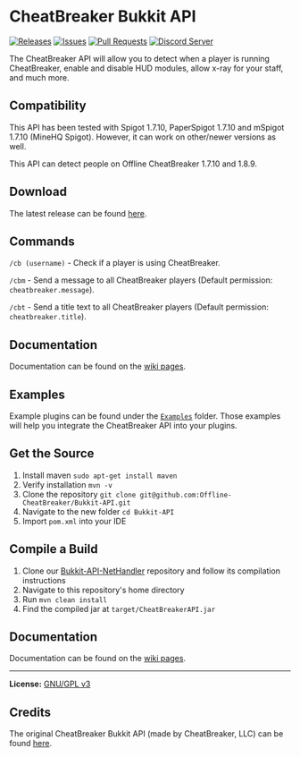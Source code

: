 # CheatBreaker Bukkit API

[![Releases](https://img.shields.io/github/release/Offline-CheatBreaker/Bukkit-API.svg)](https://github.com/Offline-Cheatbreaker/Bukkit-API/releases)
[![Issues](https://img.shields.io/github/issues/Offline-CheatBreaker/Bukkit-API)](https://github.com/Offline-CheatBreaker/Bukkit-API/issues)
[![Pull Requests](https://img.shields.io/github/issues-pr/Offline-CheatBreaker/Bukkit-API)](https://github.com/Offline-CheatBreaker/Bukkit-API/pulls)
<a href="https://discord.gg/CheatBreaker"><img src="https://discordapp.com/api/guilds/633325309395206156/widget.png?style=shield" alt="Discord Server"></a>

The CheatBreaker API will allow you to detect when a player is running CheatBreaker, enable and disable HUD modules, allow x-ray for your staff, and much more.

## Compatibility

This API has been tested with Spigot 1.7.10, PaperSpigot 1.7.10 and mSpigot 1.7.10 (MineHQ Spigot). However, it can work on other/newer versions as well.

This API can detect people on Offline CheatBreaker 1.7.10 and 1.8.9.

## Download

The latest release can be found [here](https://github.com/Offline-Cheatbreaker/Bukkit-API/releases/latest).

## Commands

`/cb (username)` - Check if a player is using CheatBreaker.

`/cbm` - Send a message to all CheatBreaker players (Default permission: `cheatbreaker.message`).

`/cbt` - Send a title text to all CheatBreaker players (Default permission: `cheatbreaker.title`).

## Documentation

Documentation can be found on the [wiki pages](https://github.com/Offline-Cheatbreaker/Bukkit-API/wiki).

## Examples

Example plugins can be found under the [`Examples`](/Examples) folder. Those examples will help you integrate the CheatBreaker API into your plugins.

## Get the Source

1. Install maven `sudo apt-get install maven`
2. Verify installation `mvn -v`
3. Clone the repository `git clone git@github.com:Offline-CheatBreaker/Bukkit-API.git`
4. Navigate to the new folder `cd Bukkit-API`
5. Import `pom.xml` into your IDE

## Compile a Build

1. Clone our [Bukkit-API-NetHandler](https://github.com/Offline-CheatBreaker/Bukkit-API-NetHandler) repository and follow its compilation instructions
2. Navigate to this repository's home directory
3. Run `mvn clean install`
4. Find the compiled jar at `target/CheatBreakerAPI.jar`

## Documentation

Documentation can be found on the [wiki pages](https://github.com/Offline-CheatBreaker/Bukkit-API/wiki).

---

**License:** [GNU/GPL v3](https://github.com/Offline-CheatBreaker/Bukkit-API/blob/master/LICENSE)

## Credits

The original CheatBreaker Bukkit API (made by CheatBreaker, LLC) can be found [here](https://github.com/CheatBreaker/CheatBreakerAPI).
